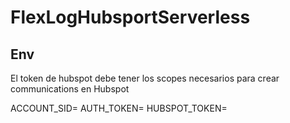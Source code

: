 # FlexLogHubsportServerless

## Env
El token de hubspot debe tener los scopes necesarios para crear communications en Hubspot

ACCOUNT_SID=<SID de la cuenta>
AUTH_TOKEN=<Token de la cuenta>
HUBSPOT_TOKEN=<HUBSPOT Api Token>